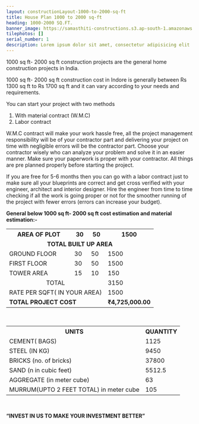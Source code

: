 ```yaml
---
layout: constructionLayout-1000-to-2000-sq-ft
title: House Plan 1000 to 2000 sq-ft
heading: 1000-2000 SQ.FT.
banner_image: https://samasthiti-constructions.s3.ap-south-1.amazonaws.com/uploads/2.jpeg
tilephotos: []
serial_number: 1
description: Lorem ipsum dolor sit amet, consectetur adipisicing elit
---
```

1000 sq ft- 2000 sq ft construction projects are the general home construction projects in India.

1000 sq ft- 2000 sq ft construction cost in Indore is generally between Rs 1300 sq ft to Rs 1700 sq ft and it can vary according to your needs and requirements.


You can start your project with two methods 

<ol>
<li>With material contract (W.M.C)</li>
<li>Labor contract</li>
</ol>

W.M.C contract will make your work hassle free, all the project management responsibility will be of your contractor part and delivering your project on time with negligible errors will be the contractor part. Choose your contractor wisely who can analyze your problem and solve it in an easier manner. Make sure your paperwork is proper with your contractor. All things are pre planned properly before starting the project.

If you are free for 5-6 months then you can go with a labor contract just to make sure all your blueprints are correct and get cross verified with your engineer, architect and interior designer. 
Hire the engineer from time to time checking if all the work is going proper or not for the smoother running of the project with fewer errors (errors can increase your budget).

<b>General below 1000 sq ft- 2000 sq ft cost estimation and material estimation:-</b>

<table>
  <tr>
    <th>AREA OF PLOT</th>
    <th>30</th>
    <th>50</th>
    <th>1500</th>
  </tr>

  <tr>
  <td colspan="4" style="text-align:center; font-weight: bold;">TOTAL BUILT UP AREA</td>
  </tr>

  <tr>
    <td>GROUND FLOOR</td>
    <td>30</td>
    <td>50</td>
    <td>1500</td>
  </tr>

  <tr>
    <td>FIRST FLOOR</td>
    <td>30</td>
    <td>50</td>
    <td>1500</td>
  </tr>

  <tr>
    <td>TOWER AREA</td>
    <td>15</td>
    <td>10</td>
    <td>150</td>
  </tr>

  <tr>
    <td colspan="3" style="text-align:center;">TOTAL</td>
    <td> 3150</td>
  </tr>

  <tr>
    <td colspan="3">RATE PER SQFT( IN YOUR AREA)</td>
    <td> 1500</td>
  </tr>

  <tr style="font-weight: bold;">
    <td colspan="3">TOTAL PROJECT COST</td>
    <td> ₹4,725,000.00 </td>
  </tr>
</table>

<br>

<table>
  <tr>
    <th>UNITS</th>
    <th>QUANTITY</th>
  </tr>
  
  <tr>
    <td>CEMENT( BAGS)</td>
    <td>1125</td>
  </tr>

  <tr>
    <td>STEEL (IN KG)</td>
    <td>9450</td>
  </tr>

  <tr>
    <td>BRICKS (no. of bricks)</td>
    <td>37800</td>
  </tr>

  <tr>
    <td>SAND (n in cubic feet)</td>
    <td> 5512.5</td>
  </tr>

  <tr>
    <td>AGGREGATE (in meter cube)</td>
    <td> 63</td>
  </tr>

  <tr>
    <td>MURRUM(UPTO 2 FEET TOTAL) in meter cube</td>
    <td> 105</td>
  </tr>
</table>

<br>

<b>“INVEST IN US TO MAKE YOUR INVESTMENT BETTER”</b>
